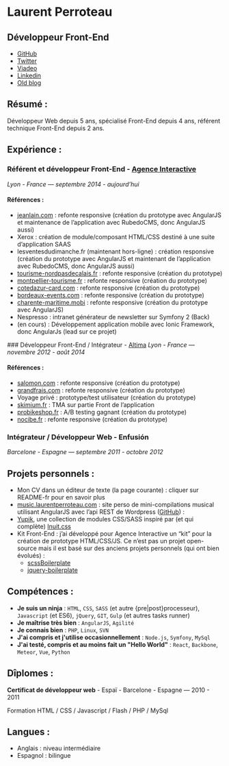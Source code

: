 
Laurent Perroteau
=================

Développeur Front-End
---------------------

* [GitHub](https://github.com/laurentperroteau)
* [Twitter](https://twitter.com/LaurentPeroteau)
* [Viadeo](http://www.viadeo.com/p/0021c8r36v60dr57)
* [Linkedin](https://www.linkedin.com/in/laurent-perroteau-15a6ab68)
* [Old blog](http://laurentperroteau.com/blog)

Résumé :
--------

Développeur Web depuis 5 ans, spécialisé Front-End depuis 4 ans, référent technique Front-End depuis 2 ans.

Expérience :
------------

### Référent et développeur Front-End - [Agence Interactive](http://agenceinteractive.com/)
_Lyon - France — septembre 2014 - aujourd’hui_  

#### Références : 

* [jeanlain.com](http://jeanlain.com/) : refonte responsive (création du prototype avec AngularJS et maintenance de l’application avec RubedoCMS, donc AngularJS aussi)
* Xerox : création de module/composant HTML/CSS destiné à une suite d’application SAAS
* lesventesdudimanche.fr (maintenant hors-ligne) : création responsive  (création du prototype avec AngularJS et maintenant de l’application avec RubedoCMS, donc AngularJS aussi)
* [tourisme-nordpasdecalais.fr](http://www.tourisme-nordpasdecalais.fr/) : refonte responsive (création du prototype)
* [montpellier-tourisme.fr](http://www.montpellier-tourisme.fr/) : refonte responsive (création du prototype)
* [cotedazur-card.com](https://cotedazur-card.com/) : refonte responsive (création du prototype)
* [bordeaux-events.com](http://bordeaux-events.com/) : refonte responsive (création du prototype)
* [charente-maritime.mobi](http://charente-maritime.mobi/) : refonte responsive (création du prototype avec AngularJS)
* Nespresso : intranet générateur de newsletter sur Symfony 2 (Back)
* (en cours) : Développement application mobile avec Ionic Framework, donc AngularJs (lead sur ce projet)

### Développeur Front-End / Intégrateur - [Altima](http://www.altima-agency.com)
_Lyon - France — novembre 2012 - août 2014_

#### Références : 

* [salomon.com](http://www.salomon.com/) : refonte responsive (création du prototype)
* [grandfrais.com](http://www.grandfrais.com/) : refonte responsive (création du prototype)
* Voyage privé : prototype/test utilisateur (création du prototype)
* [skimium.fr](http://www.skimium.fr/) : TMA sur partie Front de l’application
* [probikeshop.fr](http://www.probikeshop.fr/) : A/B testing gagnant  (création du prototype)
* [nocibe.fr](http://www.nocibe.fr/) : refonte responsive (création du prototype)


### Intégrateur / Développeur Web - Enfusión
_Barcelone - Espagne — septembre 2011 - octobre 2012_


Projets personnels :
--------------------

* Mon CV dans un éditeur de texte (la page courante) : cliquer sur README-fr pour en savoir plus
* [music.laurentperroteau.com](http://music.laurentperroteau.com) : site perso de mini-compilations musical utilisant AngularJS avec l’api REST de Wordpress ([GitHub](https://github.com/laurentperroteau/music)) :
* [Yupik](http://laurentperroteau.com/yupik/fr/), une collection de modules CSS/SASS inspiré par (et qui complète) [Inuit.css](https://github.com/inuitcss) 
* Kit Front-End : j’ai développé pour Agence Interactive un “kit” pour la création de prototype HTML/CSS/JS. Ce n’est pas un projet open-source mais il est basé sur des anciens projets personnels (qui ont bien évolués) :
    * [scssBoilerplate](https://github.com/laurentperroteau/scssBoilerplate)
    * [jquery-boilerplate](https://github.com/laurentperroteau/jquery-boilerplate)


Compétences :
-------------

* __Je suis un ninja__ : `HTML`, `CSS`, `SASS` (et autre {pre|post}processeur), `Javascript` (et ES6), `jQuery`, `GIT`, `Gulp` (et autres tasks runner)
* __Je maîtrise très bien__ : `AngularJS`, `Agilité`
* __Je connais bien__ : `PHP`, `Linux`,  `SVN`
* __J'ai compris et j'utilise occasionnellement__ : `Node.js`, `Symfony`, `MySql`
* __J'ai testé, compris et au moins fait un "Hello World"__ : `React`, `Backbone`, `Meteor`, `Vue`, `Python`


Dîplomes  :
-----------

__Certificat de développeur web__ - Espaï - Barcelone - Espagne  — 2010 - 2011
                                                                                                         
Formation HTML / CSS / Javascript / Flash / PHP / MySql

Langues :
--------

* Anglais : niveau intermédiaire
* Espagnol : bilingue